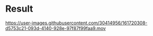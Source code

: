 <h1>Result</h1>

https://user-images.githubusercontent.com/30414956/161720308-d5753c21-093d-4140-928e-97f87f99faa9.mov

